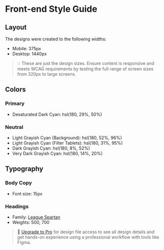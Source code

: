 # Front-end Style Guide

## Layout

The designs were created to the following widths:

-   Mobile: 375px
-   Desktop: 1440px

> 💡 These are just the design sizes. Ensure content is responsive and meets WCAG requirements by testing the full range of screen sizes from 320px to large screens.

## Colors

### Primary

-   Desaturated Dark Cyan: hsl(180, 29%, 50%)

### Neutral

-   Light Grayish Cyan (Background): hsl(180, 52%, 96%)
-   Light Grayish Cyan (Filter Tablets): hsl(180, 31%, 95%)
-   Dark Grayish Cyan: hsl(180, 8%, 52%)
-   Very Dark Grayish Cyan: hsl(180, 14%, 20%)

## Typography

### Body Copy

-   Font size: 15px

### Headings

-   Family: [League Spartan](https://fonts.google.com/specimen/League+Spartan)
-   Weights: 500, 700

> 💎 [Upgrade to Pro](https://www.frontendmentor.io/pro?ref=style-guide) for design file access to see all design details and get hands-on experience using a professional workflow with tools like Figma.
